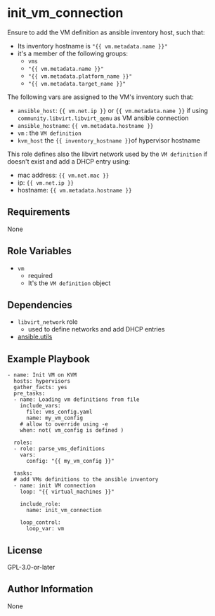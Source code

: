 init_vm_connection
=========

Ensure to add the VM definition as ansible inventory host, such that:

- Its inventory hostname is `"{{ vm.metadata.name }}"`
- it's a member of the following groups:
  - `vms`
  - `"{{ vm.metadata.name }}"`
  - `"{{ vm.metadata.platform_name }}"`
  - `"{{ vm.metadata.target_name }}"`

The following vars are assigned to the VM's inventory such that:
- `ansible_host`: `{{ vm.net.ip }}` or `{{ vm.metadata.name }}` if using `community.libvirt.libvirt_qemu` as VM ansible connection
- `ansible_hostname`: `{{ vm.metadata.hostname }}`
- `vm` : the `VM definition`
- `kvm_host` the `{{ inventory_hostname }}`of hypervisor hostname

This role defines also the libvirt network used by the `VM definition` if doesn't exist and add a DHCP entry using:
- mac address: `{{ vm.net.mac }}`
- ip: `{{ vm.net.ip }}`
- hostname: `{{ vm.metadata.hostname }}`

Requirements
------------
None

Role Variables
--------------
- `vm`
  - required
  - It's the `VM definition` object

Dependencies
------------

- `libvirt_network` role
  - used to define networks and add DHCP entries
- [ansible.utils](https://galaxy.ansible.com/ansible/utils)

Example Playbook
----------------

```
- name: Init VM on KVM
  hosts: hypervisors
  gather_facts: yes
  pre_tasks:
  - name: Loading vm definitions from file
    include_vars:
      file: vms_config.yaml
      name: my_vm_config
    # allow to override using -e
    when: not( vm_config is defined ) 
  
  roles:
  - role: parse_vms_definitions
    vars:
      config: "{{ my_vm_config }}"
  
  tasks:  
  # add VMs definitions to the ansible inventory
  - name: init VM connection
    loop: "{{ virtual_machines }}"

    include_role:
      name: init_vm_connection
    
    loop_control:
      loop_var: vm

```

License
-------

GPL-3.0-or-later

Author Information
------------------

None
